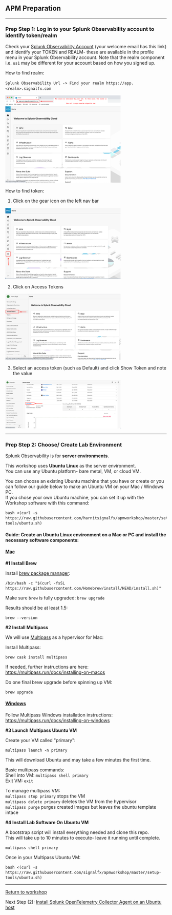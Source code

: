 ## APM Preparation

---

### Prep Step 1: Log in to your Splunk Observability account to identify token/realm  

Check your [Splunk Observability Account](https://app.us1.signalfx.com/o11y/#/home) (your welcome email has this link) and identify your TOKEN and REALM- these are available in the profile menu in your Splunk Observability account. Note that the realm component i.e. `us1` may be different for your account based on how you signed up.

How to find realm:

`Splunk Observability Url -> Find your realm https://app.<realm>.signalfx.com`    

<img src="../assets/01-realm.png" width="360" />  

How to find token:  
1. Click on the gear icon on the left nav bar
<img src="../assets/02-token-1.png" width="360" />  

2. Click on Access Tokens
<img src="../assets/02-token-2.png" width="360" />  

3. Select an access token (such as Default) and click Show Token and note the value
<img src="../assets/02-token-3.png" width="360" />  

---

### Prep Step 2: Choose/ Create Lab Environment  

Splunk Observability is for **server environments**.    

This workshop uses **Ubuntu Linux** as the server environment.    
You can use any Ubuntu platform- bare metal, VM, or cloud VM.

You can choose an existing Ubuntu machine that you have or create or you can follow our guide below to make an Ubuntu VM on your Mac / Windows PC.  
If you chose your own Ubuntu machine, you can set it up with the Workshop software with this command: 

```
bash <(curl -s https://raw.githubusercontent.com/harnitsignalfx/apmworkshop/master/setup-tools/ubuntu.sh)
```

#### Guide: Create an Ubuntu Linux environment on a Mac or PC and install the necessary software components:

#### <ins>Mac</ins>

**#1 Install Brew**  

Install [brew package manager](https://brew.sh):  

```
/bin/bash -c "$(curl -fsSL https://raw.githubusercontent.com/Homebrew/install/HEAD/install.sh)"
```

Make sure `brew` is fully upgraded: `brew upgrade`

Results should be at least 1.5:

```
brew --version
```

**#2 Install Multipass**

We will use [Multipass](https://multipass.run) as a hypervisor for Mac: 

Install Multipass: 

```
brew cask install multipass
```

If needed, further instructions are here: https://multipass.run/docs/installing-on-macos

Do one final brew upgrade before spinning up VM: 

```
brew upgrade
```

#### <ins>Windows</ins>  

Follow Multipass Windows installation instructions: https://multipass.run/docs/installing-on-windows

**#3 Launch Multipass Ubuntu VM**

Create your VM called "primary":  

```
multipass launch -n primary
```

This will download Ubuntu and may take a few minutes the first time.

Basic multipass commands:  
Shell into VM: `multipass shell primary`  
Exit VM: `exit`

To manage multipass VM:  
`multipass stop primary` stops the VM  
`multipass delete primary` deletes the VM from the hypervisor  
`multipass purge` purges created images but leaves the ubuntu template intace  

**#4 Install Lab Software On Ubuntu VM**

A bootstrap script will install everything needed and clone this repo.  
This will take up to 10 minutes to execute- leave it running until complete.  

```
multipass shell primary 
```

Once in your Multipass Ubuntu VM:

```
bash <(curl -s https://raw.githubusercontent.com/signalfx/apmworkshop/master/setup-tools/ubuntu.sh)
```

---

[Return to workshop](../README.md)

Next Step (2): [Install Splunk OpenTelemetry Collector Agent on an Ubuntu host](./2-otelagent.md)
